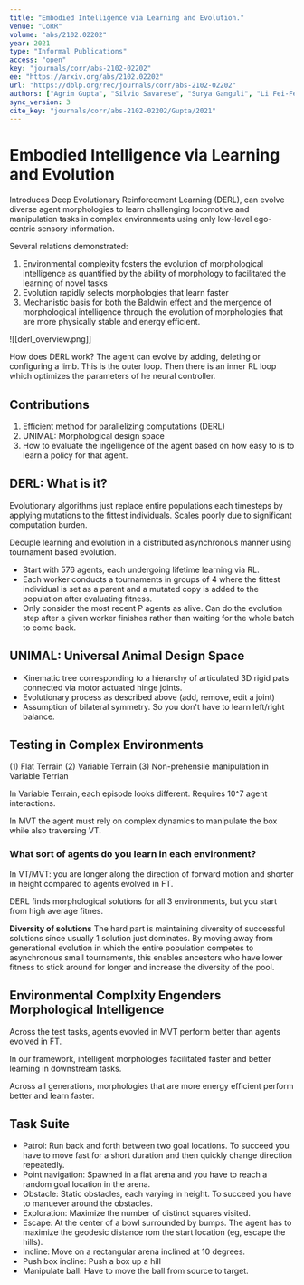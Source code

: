 ```yaml
---
title: "Embodied Intelligence via Learning and Evolution."
venue: "CoRR"
volume: "abs/2102.02202"
year: 2021
type: "Informal Publications"
access: "open"
key: "journals/corr/abs-2102-02202"
ee: "https://arxiv.org/abs/2102.02202"
url: "https://dblp.org/rec/journals/corr/abs-2102-02202"
authors: ["Agrim Gupta", "Silvio Savarese", "Surya Ganguli", "Li Fei-Fei"]
sync_version: 3
cite_key: "journals/corr/abs-2102-02202/Gupta/2021"
---
```


# Embodied Intelligence via Learning and Evolution

Introduces Deep Evolutionary Reinforcement Learning (DERL), can evolve diverse agent morphologies to learn challenging locomotive and manipulation tasks in complex environments using only low-level ego-centric sensory information.

Several relations demonstrated:
1. Environmental complexity fosters the evolution of morphological intelligence as quantified by the ability of morphology to facilitated the learning of novel tasks
2. Evolution rapidly selects morphologies that learn faster
3. Mechanistic basis for both the Baldwin effect and the mergence of morphological intelligence through the evolution of morphologies that are more physically stable and energy efficient.

![[derl_overview.png]]

How does DERL work? The agent can evolve by adding, deleting or configuring a limb. This is the outer loop. Then there is an inner RL loop which optimizes the parameters of he neural controller.

## Contributions

1. Efficient method for parallelizing computations (DERL)
2. UNIMAL: Morphological design space
3. How to evaluate the ingelligence of the agent based on how easy to is to learn a policy for that agent.


## DERL: What is it?

Evolutionary algorithms just replace entire populations each timesteps by applying mutations to the fittest individuals. Scales poorly  due to significant computation burden.

Decuple learning and evolution in a distributed asynchronous manner using tournament based evolution.

 - Start with 576 agents, each undergoing lifetime learning via RL.
 - Each worker conducts a tournaments in groups of 4 where the fittest individual is set as a parent and a mutated copy is added to the population after evaluating fitness.
 - Only consider the most recent P agents as alive. Can do the evolution step after a given worker finishes rather than waiting for the whole batch to come back.


## UNIMAL: Universal Animal Design Space

 - Kinematic tree corresponding to a hierarchy of articulated 3D rigid pats connected via motor actuated hinge joints.
 - Evolutionary process as described above (add, remove, edit a joint)
 - Assumption of bilateral symmetry. So you don't have to learn left/right balance.


## Testing in Complex Environments

(1) Flat Terrain
(2) Variable Terrain
(3) Non-prehensile manipulation in Variable Terrian

In Variable Terrain, each episode looks different. Requires 10^7 agent interactions.

In MVT the agent must rely on complex dynamics to manipulate the box while also traversing VT.

### What sort of agents do you learn in each environment?

In VT/MVT: you are longer along the direction of forward motion and shorter in height compared to agents evolved in FT.

DERL finds morphological solutions for all 3 environments, but you start from high average fitnes.

**Diversity of solutions** The hard part is maintaining diversity of successful solutions since usually 1 solution just dominates. By moving away from generational evolution in which the entire population competes to asynchronous small tournaments, this enables ancestors who have lower fitness to stick around for longer and increase the diversity of the pool.

## Environmental Complxity Engenders Morphological Intelligence

Across the test tasks, agents evovled in MVT perform better than agents evolved in FT.

In our framework, intelligent morphologies facilitated faster and better learning in downstream tasks.

Across all generations, morphologies that are more energy efficient perform better and learn faster.

## Task Suite

 - Patrol: Run back and forth between two goal locations. To succeed you have to move fast for a short duration and then quickly change direction repeatedly.
 - Point navigation: Spawned in a flat arena and you have to reach a random goal location in the arena.
 - Obstacle: Static obstacles, each varying in height. To succeed you have to manuever around the obstacles.
 - Exploration: Maximize the number of distinct squares visited.
 - Escape: At the center of a bowl surrounded by bumps. The agent has to maximize the geodesic distance rom the start location (eg, escape the hills).
 - Incline: Move on a rectangular arena inclined at 10 degrees.
 - Push box incline: Push a box up a hill
 - Manipulate ball: Have to move the ball from source to target.